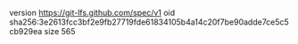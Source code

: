 version https://git-lfs.github.com/spec/v1
oid sha256:3e2613fcc3bf2e9fb27719fde61834105b4a14c20f7be90adde7ce5c5cb929ea
size 565
